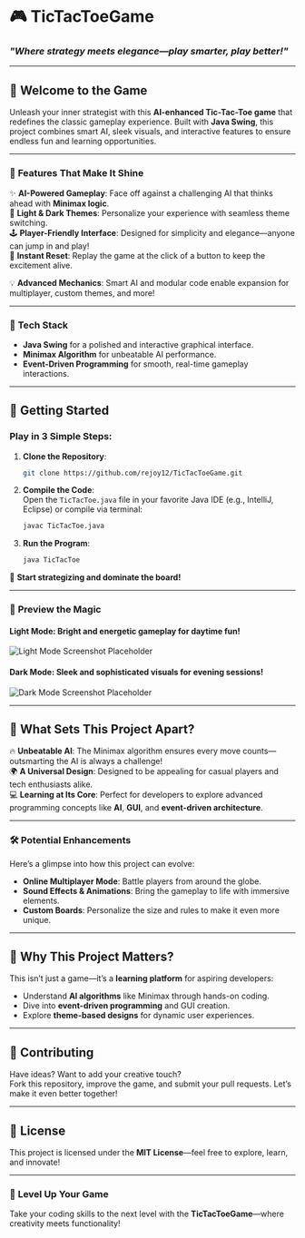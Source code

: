 
# 🎮 **TicTacToeGame**  
### *"Where strategy meets elegance—play smarter, play better!"*

---

## 🌟 **Welcome to the Game**  
Unleash your inner strategist with this **AI-enhanced Tic-Tac-Toe game** that redefines the classic gameplay experience. Built with **Java Swing**, this project combines smart AI, sleek visuals, and interactive features to ensure endless fun and learning opportunities.

---

### 🎯 **Features That Make It Shine**  
✨ **AI-Powered Gameplay**: Face off against a challenging AI that thinks ahead with **Minimax logic**.  
🎨 **Light & Dark Themes**: Personalize your experience with seamless theme switching.  
🕹️ **Player-Friendly Interface**: Designed for simplicity and elegance—anyone can jump in and play!  
🔄 **Instant Reset**: Replay the game at the click of a button to keep the excitement alive.  

💡 **Advanced Mechanics**: Smart AI and modular code enable expansion for multiplayer, custom themes, and more!

---

### 🔧 **Tech Stack**
- **Java Swing** for a polished and interactive graphical interface.  
- **Minimax Algorithm** for unbeatable AI performance.  
- **Event-Driven Programming** for smooth, real-time gameplay interactions.  

---

## 🚀 **Getting Started**  

### **Play in 3 Simple Steps:**  
1. **Clone the Repository**:  
   ```bash
   git clone https://github.com/rejoy12/TicTacToeGame.git
   ```
2. **Compile the Code**:  
   Open the `TicTacToe.java` file in your favorite Java IDE (e.g., IntelliJ, Eclipse) or compile via terminal:  
   ```bash
   javac TicTacToe.java
   ```
3. **Run the Program**:  
   ```bash
   java TicTacToe
   ```

🎉 **Start strategizing and dominate the board!**

---

### 🌈 **Preview the Magic**  
#### **Light Mode**: Bright and energetic gameplay for daytime fun!  
![Light Mode Screenshot Placeholder](https://via.placeholder.com/400x200)

#### **Dark Mode**: Sleek and sophisticated visuals for evening sessions!  
![Dark Mode Screenshot Placeholder](https://via.placeholder.com/400x200)

---

## 🔮 **What Sets This Project Apart?**  
🔥 **Unbeatable AI**: The Minimax algorithm ensures every move counts—outsmarting the AI is always a challenge!  
🌍 **A Universal Design**: Designed to be appealing for casual players and tech enthusiasts alike.  
💻 **Learning at Its Core**: Perfect for developers to explore advanced programming concepts like **AI**, **GUI**, and **event-driven architecture**.  

---

### 🛠️ **Potential Enhancements**  
Here’s a glimpse into how this project can evolve:  
- **Online Multiplayer Mode**: Battle players from around the globe.  
- **Sound Effects & Animations**: Bring the gameplay to life with immersive elements.  
- **Custom Boards**: Personalize the size and rules to make it even more unique.

---

## 🌟 **Why This Project Matters?**  
This isn’t just a game—it’s a **learning platform** for aspiring developers:
- Understand **AI algorithms** like Minimax through hands-on coding.  
- Dive into **event-driven programming** and GUI creation.  
- Explore **theme-based designs** for dynamic user experiences.

---

## 🤝 **Contributing**
Have ideas? Want to add your creative touch?  
Fork this repository, improve the game, and submit your pull requests. Let’s make it even better together!

---

## 📜 **License**  
This project is licensed under the **MIT License**—feel free to explore, learn, and innovate!

---

### 🌟 **Level Up Your Game**
Take your coding skills to the next level with the **TicTacToeGame**—where creativity meets functionality!  


